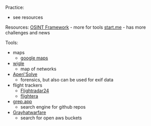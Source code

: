 Practice:
- see resources

Resources:
[OSINT Framework](https://osintframework.com/) - more for tools
[start.me](https://start.me/p/DPYPMz/the-ultimate-osint-collection) - has more challenges and news

Tools:
- maps
	- [google maps](https://www.google.com/maps)
- [wigle](https://wigle.net/)
	- map of networks
- [Aperi'Solve](https://aperisolve.com/)
	- forensics, but also can be used for exif data
- flight trackers
	- [Flightradar24](https://www.flightradar24.com/42.65,-71.16/6)
	- [flightera](https://www.flightera.net/)
- [grep.app](https://grep.app/)
	- search engine for github repos
- [Grayhatwarfare](https://grayhatwarfare.com/) 
	- search for open aws buckets

